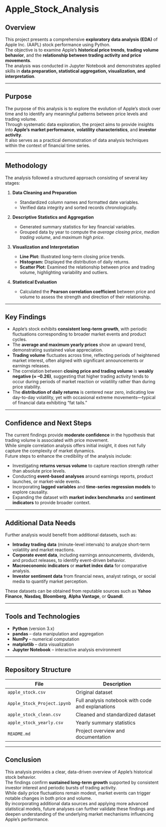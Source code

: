 # Apple_Stock_Analysis
## Overview
This project presents a comprehensive **exploratory data analysis (EDA)** of Apple Inc. (AAPL) stock performance using Python.  
The objective is to examine Apple’s **historical price trends**, **trading volume behavior**, and the **relationship between trading activity and price movements**.  
The analysis was conducted in Jupyter Notebook and demonstrates applied skills in **data preparation, statistical aggregation, visualization, and interpretation**.

---

## Purpose
The purpose of this analysis is to explore the evolution of Apple’s stock over time and to identify any meaningful patterns between price levels and trading volume.  
Through systematic data exploration, the project aims to provide insights into **Apple’s market performance**, **volatility characteristics**, and **investor activity**.  
It also serves as a practical demonstration of data analysis techniques within the context of financial time series.

---

## Methodology
The analysis followed a structured approach consisting of several key stages:

1. **Data Cleaning and Preparation**  
   - Standardized column names and formatted date variables.  
   - Verified data integrity and sorted records chronologically.  

2. **Descriptive Statistics and Aggregation**  
   - Generated summary statistics for key financial variables.  
   - Grouped data by year to compute the *average closing price*, *median trading volume*, and *maximum high price*.  

3. **Visualization and Interpretation**  
   - **Line Plot:** Illustrated long-term closing price trends.  
   - **Histogram:** Displayed the distribution of daily returns.  
   - **Scatter Plot:** Examined the relationship between price and trading volume, highlighting variability and outliers.  

4. **Statistical Evaluation**  
   - Calculated the **Pearson correlation coefficient** between price and volume to assess the strength and direction of their relationship.

---

## Key Findings
- Apple’s stock exhibits **consistent long-term growth**, with periodic fluctuations corresponding to broader market events and product cycles.  
- The **average and maximum yearly prices** show an upward trend, demonstrating sustained value appreciation.  
- **Trading volume** fluctuates across time, reflecting periods of heightened market interest, often aligned with significant announcements or earnings releases.  
- The correlation between **closing price and trading volume** is **weakly negative (≈ –0.26)**, suggesting that higher trading activity tends to occur during periods of market reaction or volatility rather than during price stability.  
- The **distribution of daily returns** is centered near zero, indicating low day-to-day volatility, yet with occasional extreme movements—typical of financial data exhibiting “fat tails.”

---

## Confidence and Next Steps
The current findings provide **moderate confidence** in the hypothesis that trading volume is associated with price movement.  
While simple correlation analysis offers initial insight, it does not fully capture the complexity of market dynamics.  
Future steps to enhance the credibility of the analysis include:  
- Investigating **returns versus volume** to capture reaction strength rather than absolute price levels.  
- Conducting **event-based analyses** around earnings reports, product launches, or market-wide events.  
- Incorporating **lagged variables** and **time-series regression models** to explore causality.  
- Expanding the dataset with **market index benchmarks** and **sentiment indicators** to provide broader context.

---

## Additional Data Needs
Further analysis would benefit from additional datasets, such as:  
- **Intraday trading data** (minute-level intervals) to analyze short-term volatility and market reactions.  
- **Corporate event data**, including earnings announcements, dividends, and product releases, to identify event-driven behavior.  
- **Macroeconomic indicators** or **market index data** for comparative analysis.  
- **Investor sentiment data** from financial news, analyst ratings, or social media to quantify market perception.  

These datasets can be obtained from reputable sources such as **Yahoo Finance**, **Nasdaq**, **Bloomberg**, **Alpha Vantage**, or **Quandl**.

---

## Tools and Technologies
- **Python** (version 3.x)  
- **pandas** – data manipulation and aggregation  
- **NumPy** – numerical computation  
- **matplotlib** – data visualization  
- **Jupyter Notebook** – interactive analysis environment  

---

## Repository Structure
| File | Description |
|------|--------------|
| `apple_stock.csv` | Original dataset |
| `Apple_Stock_Project.ipynb` | Full analysis notebook with code and explanations |
| `apple_stock_clean.csv` | Cleaned and standardized dataset |
| `apple_stock_yearly.csv` | Yearly summary statistics |
| `README.md` | Project overview and documentation |

---

## Conclusion
This analysis provides a clear, data-driven overview of Apple’s historical stock behavior.  
The findings confirm **sustained long-term growth** supported by consistent investor interest and periodic bursts of trading activity.  
While daily price fluctuations remain modest, market events can trigger notable changes in both price and volume.  
By incorporating additional data sources and applying more advanced statistical models, future analyses can further validate these findings and deepen understanding of the underlying market mechanisms influencing Apple’s performance.
